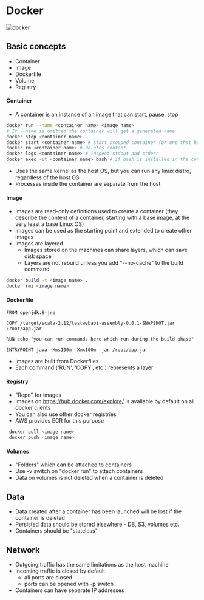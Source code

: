 # Docker

![docker](https://techglimpse.com/wp-content/uploads/2016/03/Container-vs-VMs.jpg)

## Basic concepts
* Container
* Image
* Dockerfile
* Volume
* Registry

#### Container
* A container is an instance of an image that can start, pause, stop
```bash
docker run --name <container name> <image name>
# If --name is omitted the container will get a generated name
docker stop <container name>
docker start <container name> # start stopped container (or one that has just been created)
docker rm <container name> # deletes content
docker logs <container name> # inspect stdout and stderr
docker exec -it <container name> bash # if bash is installed in the container you can launch a shell inside it
```
* Uses the same kernel as the host OS, but you can run any linux distro, regardless of the host OS
* Processes inside the container are separate from the host

#### Image
* Images are read-only definitions used to create a container (they describe the content of a container, starting with a base image, at the very least a base Linux OS)
* Images can be used as the starting point and extended to create other images
* Images are layered
    * Images stored on the machines can share layers, which can save disk space
    * Layers are not rebuild unless you add "--no-cache" to the build command

```bash
docker build -t <image name> .
docker rmi <image name>
```

#### Dockerfile

```docker
FROM openjdk:8-jre

COPY /target/scala-2.12/testwebapi-assembly-0.0.1-SNAPSHOT.jar /root/app.jar

RUN echo "you can run commands here which run during the build phase"

ENTRYPOINT java -Xms100m -Xmx100m -jar /root/app.jar
```
* Images are built from Dockerfiles
* Each command ('RUN', 'COPY', etc.) represents a layer

#### Registry
* "Repo" for images
* Images on https://hub.docker.com/explore/ is available by default on all docker clients
* You can also use other docker registries
* AWS provides ECR for this purpose
```bash
 docker pull <image name>
 docker push <image name> 
```

#### Volumes
* "Folders" which can be attached to containers
* Use -v switch on "docker run" to attach containers
* Data on volumes is not deleted when a container is deleted

## Data

* Data created after a container has been launched will be lost if the container is deleted
* Persisted data should be stored elsewhere - DB, S3, volumes etc.
* Containers should be "stateless"

## Network

* Outgoing traffic has the same limitations as the host machine
* Incoming traffic is closed by default
    * all ports are closed
    * ports can be opened with -p switch
* Containers can have separate IP addresses

